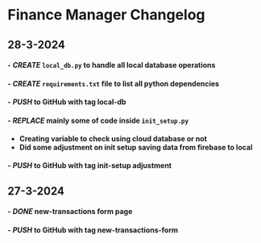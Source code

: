 # Finance Manager Changelog

## 28-3-2024
#### - **_CREATE_** `local_db.py` to handle all local database operations
#### - **_CREATE_** `requirements.txt` file to list all python dependencies
#### - **_PUSH_** to GitHub with tag local-db
#### - **_REPLACE_** mainly some of code inside `init_setup.py`
* **Creating variable to check using cloud database or not**
* **Did some adjustment on init setup saving data from firebase to local**
#### - **_PUSH_** to GitHub with tag init-setup adjustment

## 27-3-2024
#### - _**DONE**_ new-transactions form page
#### - _**PUSH**_ to GitHub with tag new-transactions-form



